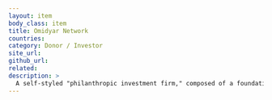 ```yaml
---
layout: item
body_class: item
title: Omidyar Network
countries: 
category: Donor / Investor
site_url: 
github_url: 
related: 
description: >
  A self-styled "philanthropic investment firm," composed of a foundation and an impact investment firm
---
```

